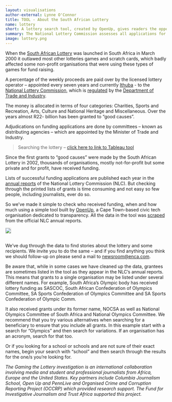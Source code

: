 ```yaml
---
layout: visualisations
author-external: Lynne O'Connor
title: TOOL - About the South African Lottery
name: lottery
short: A lottery search tool, created by OpenUp, gives readers the opportunity to look at the data used in the Gaming the lottery expose.
summary: The National Lottery Commission assesses all applications for funding from the lottery. Use this tool to see who has received funding, and how much.
image: lottery.png
---
```


 When the [South African Lottery](https://en.wikipedia.org/wiki/South_African_National_Lottery) was launched in South Africa in March 2000 it outlawed most other lotteries games and scratch cards, which badly affected some non-profit organisations that were using these types of games for fund raising.
 
 A percentage of the weekly proceeds are paid over by the licensed lottery operator  – appointed every seven years and currently [Ithuba](http://ithubalottery.co.za/) - to the [National Lottery Commission](https://www.nlcsa.org.za/our-history/), which is [regulated](http://www.nlcsa.org.za/regulations/)  by the [Department of Trade and Industry](http://www.dti.gov.za/agencies/nlc.jsp).
 
 The money is allocated in terms of four categories: Charities, Sports and Recreation, Arts, Culture and National Heritage and Miscellaneous. Over the years almost R22- billion has been granted to “good causes”.
 
 Adjudications on funding applications are done by committees – known as distributing agencies – which are appointed by the Minister of Trade and Industry.
 
 >Searching the lottery – [click here to link to Tableau tool](https://public.tableau.com/profile/openup#!/vizhome/NLCFunding/Dashboard)
 
 Since the first grants to “good causes” were made by the South African Lottery in 2002, thousands of organisations, mostly not-for-profit but some private and for profit, have received funding.
 
 Lists of successful funding applications are published each year in the [annual reports](http://www.nlcsa.org.za/annual-reports/) of the National Lottery Commission (NLC). But checking through the printed lists of grants is time consuming and not easy so few people, including journalists, ever do so.
 
 So we’ve made it simple to check who received funding, when and how much using a simple tool built by [OpenUp](https://openup.org.za/), a Cape Town-based civic tech organisation dedicated to transparency. All the data in the tool was [scraped](https://en.wikipedia.org/wiki/Data_scraping) from the official NLC annual reports. 
 
 <img style="margin-bottom: 15px; border: 1px solid #ddd;" src="{{ site.baseurl }}/img/articles/lottery_tool.png"/>
 
 We’ve dug through the data to find stories about the lottery and some recipients. We invite you to do the same – and if you find anything you think we should follow-up on please send a mail to [newsroom@enca.com](mailto:newsroom@enca.com).
 
 Be aware that, while in some cases we have cleaned up the data, grantees are sometimes listed in the tool as they appear in the NLC’s annual reports. This means that grants to a single organisation may be listed under several different names. For example, South Africa’s Olympic body has received lottery funding as SASCOC, South African Confederation of Olympics Committee, SA Sports Confederation of Olympics Committee and SA Sports Confederation of Olympic Comm. 
 
 It also received grants under its former name, NOCSA as well as National Olympics Committee of South Africa and National Olympics Committee. We recommend that you try various alternatives when searching for a beneficiary to ensure that you include all grants. In this example start with a search for “Olympics” and then search for variations. If an organisation has an acronym, search for that too.
 
 Or if you looking for a school or schools and are not sure of their exact names, begin your search with “school” and then search through the results for the one/s you’re looking for.
 
 *The Gaming the Lottery investigation is an international collaboration involving media and student and professional journalists from Africa, Europe and the United States.  Key partners include Columbia Journalism School, Open Up and PennLive and Organised Crime and Corruption Reporting Project (OCCRP) which provided research support. The Fund for Investigative Journalism and Trust Africa supported this project.*